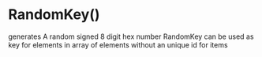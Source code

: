 # RandomKey()

generates A random signed 8 digit hex number
RandomKey can be used as key for elements in array of elements without an unique id for items
